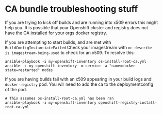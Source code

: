 # CA bundle troubleshooting stuff

If you are trying to kick off builds and are running into x509 errors this might help you. It is possible that your Openshift cluster and registry does not have the CA installed for your orgs docker registry.


If you are attempting to start builds, and are met with `BuildConfigInstantiateFailed` Check your imagestream with `oc describe is imagestream-being-used` to check for an x509. To resolve this:

```
ansible-playbook -i my-openshift-inventory os-install-root-ca.yml
ansible -i my-openshift-inventory -m service -a "name=docker state=restarted" nodes
```

If you are having builds fail with an x509 appearing in your build logs and `docker-registry` pod. You will need to add the ca to the deploymentconfig of the pod.


```
# This assumes os-install-root-ca.yml has been ran
ansible-playbook -i my-openshift-inventory openshift-registry-install-root-ca.yml
```
